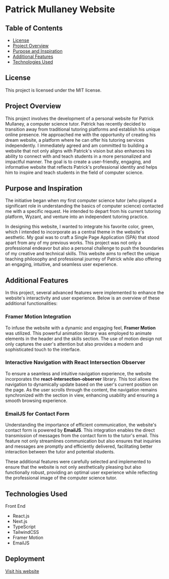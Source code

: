 # **Patrick Mullaney Website**

## **Table of Contents**
- [License](#license)
- [Project Overview](#project-overview)
- [Purpose and Inspiration](#purpose-and-inspiration)
- [Additional Features](#additional-features)
- [Technologies Used](#technologies-used)

## **License**
This project is licensed under the MIT license.

## **Project Overview**
This project involves the development of a personal website for Patrick Mullaney, a computer science tutor. Patrick has recently decided to transition away from traditional tutoring platforms and establish his unique online presence. He approached me with the opportunity of creating his dream website, a platform where he can offer his tutoring services independently. I immediately agreed and am committed to building a website that not only aligns with Patrick's vision but also enhances his ability to connect with and teach students in a more personalized and impactful manner. The goal is to create a user-friendly, engaging, and informative website that reflects Patrick's professional identity and helps him to inspire and teach students in the field of computer science.


## **Purpose and Inspiration**
The initiative began when my first computer science tutor (who played a significant role in understanding the basics of computer science) contacted me with a specific request. He intended to depart from his current tutoring platform, Wyzant, and venture into an independent tutoring practice.

In designing this website, I wanted to integrate his favorite color, green, which I intended to incorporate as a central theme in the website's aesthetic. My goal was to craft a Single Page Application (SPA) that stood apart from any of my previous works. This project was not only a professional endeavor but also a personal challenge to push the boundaries of my creative and technical skills. This website aims to reflect the unique teaching philosophy and professional journey of Patrick while also offering an engaging, intuitive, and seamless user experience.


## **Additional Features**

In this project, several advanced features were implemented to enhance the website's interactivity and user experience. Below is an overview of these additional functionalities:

### Framer Motion Integration
To infuse the website with a dynamic and engaging feel, **Framer Motion** was utilized. This powerful animation library was employed to animate elements in the header and the skills section. The use of motion design not only captures the user's attention but also provides a modern and sophisticated touch to the interface.

### Interactive Navigation with React Intersection Observer
To ensure a seamless and intuitive navigation experience, the website incorporates the **react-intersection-observer** library. This tool allows the navigation to dynamically update based on the user's current position on the page. As the user scrolls through the content, the navigation remains synchronized with the section in view, enhancing usability and ensuring a smooth browsing experience.

### EmailJS for Contact Form
Understanding the importance of efficient communication, the website's contact form is powered by **EmailJS**. This integration enables the direct transmission of messages from the contact form to the tutor's email. This feature not only streamlines communication but also ensures that inquiries and messages are promptly and efficiently delivered, facilitating better interaction between the tutor and potential students.

These additional features were carefully selected and implemented to ensure that the website is not only aesthetically pleasing but also functionally robust, providing an optimal user experience while reflecting the professional image of the computer science tutor.

## **Technologies Used**

Front End
* React.js
* Next.js
* TypeScript
* TailwindCSS
* Framer Motion
* EmailJS

## **Deployment**
[Visit his website](https://patrick-mullaney.vercel.app/)
